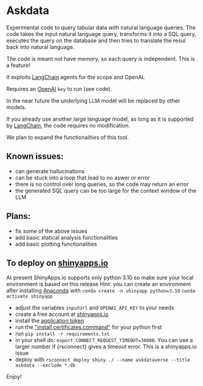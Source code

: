 # Askdata

Experimental code to query tabular data with natural language queries.
The code takes the input natural language query, transforms it into a SQL query, executes the query on the database and then tries to translate the resul back into natural language. 

The code is meant not have memory, so each query is independent. This is a feature!

It exploits [LangChain](https://www.langchain.com) agents for the scope and OpenAI.

Requires an [OpenAI](https://openai.com) `key` to run (see code).

In the near future the underlying LLM model will be replaced by other models.

If you already use another large language model, as long as it is supported
by [LangChain](https://www.langchain.com), the code requires no modification.

We plan to expand the functionalities of this tool.

## Known issues:
* can generate hallucinations
* can be stuck into a loop that lead to no aswer or error
* there is no control over long queries, so the code may return an error
* the generated SQL query can be too large for the context window of the LLM

## Plans:
* fix some of the above issues
* add basic statical analysis functionalities
* add basic plotting functionalities

## To deploy on [shinyapps.io](https://www.shinyapps.io)
At present ShinyApps.io supports only python 3.10 so make sure your local environment is based on this release
Hint: you can create an environment after installing [Anaconda](https://docs.anaconda.com/free/anaconda/install/index.html) with 
`conda create -n shinyapp python=3.10`
`conda activate shinyapp`
* adjust the variables `inputUrl` and `OPENAI_API_KEY` to your needs
* create a free account at [shinyapps.io](https://www.shinyapps.io)
* install the [application token](https://docs.posit.co/shinyapps.io/getting-started.html) 
* run the ["install certificates.command"](https://www.geeksforgeeks.org/how-to-install-and-use-ssl-certificate-in-python/) for your python first
* run `pip install -r requirements.txt`
* in your shell do: `export CONNECT_REQUEST_TIMEOUT=36000`. You can use a larger number if {rsconnect} gives a timeout error. This is a shinyapps.io issue
* deploy with `rsconnect deploy shiny ./ --name askdataverse --title askdata --exclude *.db`


Enjoy!
